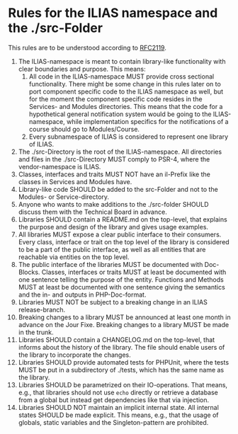 # Rules for the ILIAS namespace and the ./src-Folder
 
This rules are to be understood according to [RFC2119](https://www.ietf.org/rfc/rfc2119.txt).
 
1. The ILIAS-namespace is meant to contain library-like functionality with clear
   boundaries and purpose. This means:
    1. All code in the ILIAS-namespace MUST provide cross sectional functionality.
       There might be some change in this rules later on to port component specific
       code to the ILIAS namespace as well, but for the moment the component
       specific code resides in the Services- and Modules directories. This means
       that the code for a hypothetical general notification system would be going
       to the ILIAS-namespace, while implementation specifics for the notifications
       of a course should go to Modules/Course.
    2. Every subnamespace of ILIAS is considered to represent one library of ILIAS.
2. The ./src-Directory is the root of the ILIAS-namespace. All directories and
   files in the ./src-Directory MUST comply to PSR-4, where the vendor-namespace
   is ILIAS.
3. Classes, interfaces and traits MUST NOT have an il-Prefix like the classes in
   Services and Modules have.
4. Library-like code SHOULD be added to the src-Folder and not to the Modules- or
   Service-directory.
5. Anyone who wants to make additions to the ./src-folder SHOULD discuss them with
   the Technical Board in advance.
6. Libraries SHOULD contain a README.md on the top-level, that explains the purpose
   and design of the library and gives usage examples.
7. All libraries MUST expose a clear public interface to their consumers. Every
   class, interface or trait on the top level of the library is considered to be a
   part of the public interface, as well as all entities that are reachable via
   entities on the top level.
8. The public interface of the libraries MUST be documented with Doc-Blocks.
   Classes, interfaces or traits MUST at least be documented with one sentence
   telling the purpose of the entity. Functions and Methods MUST at least be 
   documented with one sentence giving the semantics and the in- and outputs in
   PHP-Doc-format.
9. Libraries MUST NOT be subject to a breaking change in an ILIAS release-branch.
10. Breaking changes to a library MUST be announced at least one month in advance
   on the Jour Fixe. Breaking changes to a library MUST be made in the trunk.
11. Libraries SHOULD contain a CHANGELOG.md on the top-level, that informs about
   the history of the library. The file should enable users of the library to
   incorporate the changes.
12. Libraries SHOULD provide automated tests for PHPUnit, where the tests MUST be
   put in a subdirectory of ./tests, which has the same name as the library.
13. Libraries SHOULD be parametrized on their IO-operations. That means, e.g., that
  libraries should not use `echo` directly or retrieve a database from a global but
  instead get dependencies like that via injection.
14. Libraries SHOULD NOT maintain an implicit internal state. All internal states
   SHOULD be made explicit. This means, e.g., that the usage of globals, static
   variables and the Singleton-pattern are prohibited.
 
